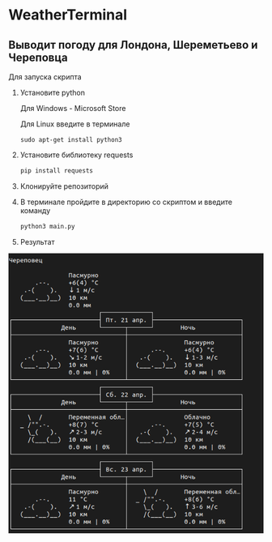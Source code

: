 # WeatherTerminal
## Выводит погоду для Лондона, Шереметьево и Череповца

Для запуска скрипта 

1. Установите python
   
   Для Windows - Microsoft Store

   Для Linux введите в терминале
    ```
   sudo apt-get install python3
    ```
2. Установите библиотеку requests 

    ```python
    pip install requests
    ```
3. Клонируйте репозиторий

4. В терминале пройдите в директорию со скриптом и введите команду
    ```python
    python3 main.py
    ```
5. Результат

![Результат](https://github.com/morozgit/WeatherTerminal/blob/master/Result.png)
